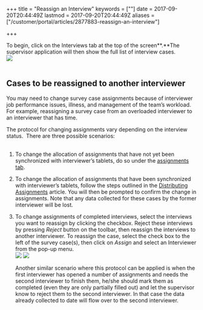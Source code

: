 +++
title = "Reassign an Interview"
keywords = [""]
date = 2017-09-20T20:44:49Z
lastmod = 2017-09-20T20:44:49Z
aliases = ["/customer/portal/articles/2877883-reassign-an-interview"]

+++

To begin, click on the <span class="underline">Interviews tab</span> at
the top of the screen**.**The supervisor application will then show the
full list of interview cases.   
![](/images/819040.png)  
 

Cases to be reassigned to another interviewer
---------------------------------------------

  
You may need to change survey case assignments because of interviewer
job performance issues, illness, and management of the team’s workload.
For example, reassigning a survey case from an overloaded interviewer to
an interviewer that has time.  
  
The protocol for changing assignments vary depending on the interview
status.  There are three possible scenarios:  
 

1.  To change the allocation of assignments that have not yet been
    synchronized with interviewer’s tablets, do so under the
    [assignments tab](/supervisor/distribute-an-assignment).
2.  To change the allocation of assignments that have been synchronized
    with interviewer’s tablets, follow the steps outlined in the
    [Distributing Assignments](/supervisor/distribute-an-assignment)
    article. You will then be prompted to confirm the change in
    assignments. Note that any data collected for these cases by the
    former interviewer will be lost. 
3.  To change assignments of completed interviews, select the interviews
    you want to reassign by clicking the checkbox. Reject these
    interviews by pressing *Reject* button on the toolbar, then reassign
    the interviews to another interviewer. To reassign the case, select
    the check box to the left of the survey case(s), then click on
    *Assign* and select an Interviewer from the pop-up menu.   
    ![](/images/819042.png) ![](/images/819043.png)  
      
    Another similar scenario where this protocol can be applied is
    when the first interviewer has opened a number of assignments and
    needs the second interviewer to finish them, he/she should mark them
    as completed (even they are only partially filled out) and let the
    supervisor know to reject them to the second interviewer. In that
    case the data already collected to date will flow over to the second
    interviewer.

 

    
--
